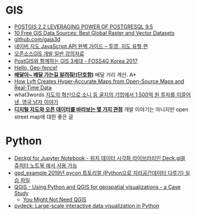 GIS
===

* [POSTGIS 2.2 LEVERAGING POWER OF POSTGRESQL 9.5](http://www.postgresonline.com/journal/archives/350-PostGIS-2.2-leveraging-power-of-PostgreSQL-9.5.html)
* [10 Free GIS Data Sources: Best Global Raster and Vector Datasets](http://gisgeography.com/best-free-gis-data-sources-raster-vector/)
* [github.com/gaia3d](https://github.com/gaia3d)
* [네이버 지도 JavaScript API 완벽 가이드 – 투영, 지도 유형 편](http://d2.naver.com/helloworld/9121395)
* [오픈소스GIS 개발 일반 강의자료](https://www.slideshare.net/jangbi882/gis-73194454)
* [PostGIS와 함께하는 GIS 3세대 - FOSS4G Korea 2017](https://www.slideshare.net/jangbi882/postgis-gis-3-foss4g-korea-2017)
* [Hello, Geo-fence!](http://woowabros.github.io/experience/2018/03/31/hello-geofence.html)
* [**배달아~ 배달 가는길 알려줘!(단호함)**](http://woowabros.github.io/experience/2019/02/07/real-distance-finder.html) 배달 거리 계산. A\*
* [How Lyft Creates Hyper-Accurate Maps from Open-Source Maps and Real-Time Data](https://eng.lyft.com/how-lyft-creates-hyper-accurate-maps-from-open-source-maps-and-real-time-data-8dcf9abdd46a)
* what3words [지도의 혁신으로 소니 등 굴지의 기업에서 1,500억 원 투자를 이끌어 낸, 영국 남자 이야기](https://ppss.kr/archives/193927)
* [**디지털 지도와 오픈 데이터를 바라보는 몇 가지 관점**](https://medium.com/seoul-libre-maps/%EB%94%94%EC%A7%80%ED%84%B8-%EC%A7%80%EB%8F%84%EC%99%80-%EC%98%A4%ED%94%88%EB%8D%B0%EC%9D%B4%ED%84%B0%EB%A5%BC-%EB%B0%94%EB%9D%BC%EB%B3%B4%EB%8A%94-%EB%AA%87-%EA%B0%80%EC%A7%80-%EA%B4%80%EC%A0%90-76a4bd411168) 개발 이야기는 아니지만 open street map에 대한 좋은 글

# Python
* [Deckgl for Jupyter Notebook - 위치 데이터 시각화 라이브러리인 Deck.gl을 쥬피터 노트북 에서 사용 가능](https://github.com/heumsi/deckgl-jupyter)
* [gpd_example 2019년 pycon 튜토리얼 (Python으로 지리공간데이터 다루기) 실습 파일](https://github.com/rollinstar/gpd_example)
* [QGIS - Using Python and QGIS for geospatial visualizations - a Case Study](https://www.airpair.com/python/posts/using-python-and-qgis-for-geospatial-visualization)
  * [You Might Not Need QGIS](http://blog.webkid.io/you-might-not-need-qgis/)
* [pydeck: Large-scale interactive data visualization in Python](https://github.com/uber/deck.gl/tree/master/bindings/python/pydeck)
